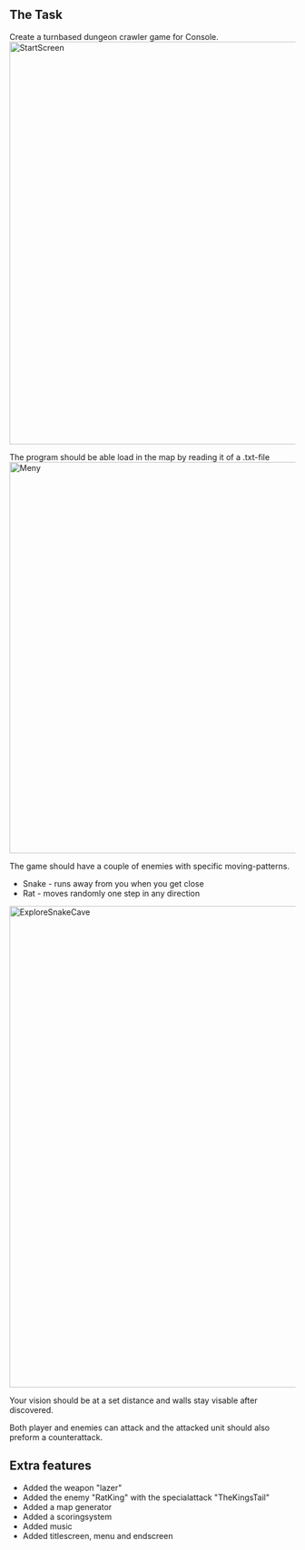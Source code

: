 ## The Task  
Create a turnbased dungeon crawler game for Console.
<img width="864" height="710" alt="StartScreen" src="https://github.com/user-attachments/assets/1ab16be6-7a59-4315-beea-0eb02de751e1" />

The program should be able load in the map by reading it of a .txt-file
<img width="895" height="690" alt="Meny" src="https://github.com/user-attachments/assets/37e1ee06-ca7a-4ae8-951d-4fccfcc50712" />

The game should have a couple of enemies with specific moving-patterns.  
  - Snake - runs away from you when you get close  
  - Rat - moves randomly one step in any direction
<img width="1519" height="849" alt="ExploreSnakeCave" src="https://github.com/user-attachments/assets/eac8fd6f-4dbc-4bca-9687-c17766dde7df" />

Your vision should be at a set distance and walls stay visable after discovered.   
  
  
Both player and enemies can attack and the attacked unit should also preform a counterattack.  
  
  
  
  
  
## Extra features  
  
- Added the weapon "lazer"  
- Added the enemy "RatKing" with the specialattack "TheKingsTail"  
- Added a map generator 
- Added a scoringsystem
- Added music  
- Added titlescreen, menu and endscreen  
  
  

